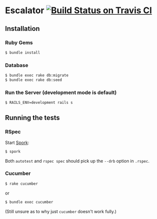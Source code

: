 # Escalator [![Build Status on Travis CI](https://secure.travis-ci.org/hermannloose/escalator.png)](http://travis-ci.org/hermannloose/escalator)

## Installation

### Ruby Gems

````bash
$ bundle install
````

### Database

````bash
$ bundle exec rake db:migrate
$ bundle exec rake db:seed
````

### Run the Server (development mode is default)

````bash
$ RAILS_ENV=development rails s
````

## Running the tests

### RSpec

Start [Spork](https://github.com/sporkrb/spork):

```bash
$ spork
```

Both `autotest` and `rspec spec` should pick up the `--drb` option in `.rspec`.

### Cucumber

```bash
$ rake cucumber
```

or

```bash
$ bundle exec cucumber
```

(Still unsure as to why just `cucumber` doesn't work fully.)
